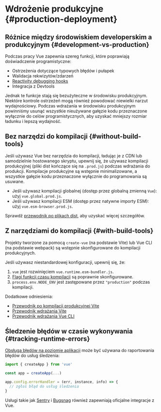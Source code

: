 # Wdrożenie produkcyjne {#production-deployment}

## Różnice między środowiskiem developerskim a produkcyjnym {#development-vs-production}

Podczas pracy Vue zapewnia szereg funkcji, które poprawiają doświadczenie programistyczne:

- Ostrzeżenia dotyczące typowych błędów i pułapek
- Walidacja rekwizytów/zdarzeń
- [Reactivity debugging hooks](/guide/extras/reactivity-in-depth#reactivity-debugging)
- Integracja z Devtools

Jednak te funkcje stają się bezużyteczne w środowisku produkcyjnym. Niektóre kontrole ostrzeżeń mogą również powodować niewielki narzut wydajnościowy. Podczas wdrażania w środowisku produkcyjnym powinniśmy usunąć wszystkie nieużywane gałęzie kodu przeznaczone wyłącznie do celów programistycznych, aby uzyskać mniejszy rozmiar ładunku i lepszą wydajność.

## Bez narzędzi do kompilacji {#without-build-tools}

Jeśli używasz Vue bez narzędzia do kompilacji, ładując je z CDN lub samodzielnie hostowanego skryptu, upewnij się, że używasz kompilacji produkcyjnej (pliki dist kończące się na `.prod.js`) podczas wdrażania do produkcji. Kompilacje produkcyjne są wstępnie minimalizowane, a wszystkie gałęzie kodu przeznaczone wyłącznie do programowania są usuwane.

- Jeśli używasz kompilacji globalnej (dostęp przez globalną zmienną `Vue`): użyj `vue.global.prod.js`.
- Jeśli używasz kompilacji ESM (dostęp przez natywne importy ESM): użyj `vue.esm-browser.prod.js`.

Sprawdź [przewodnik po plikach dist](https://github.com/vuejs/core/tree/main/packages/vue#which-dist-file-to-use), aby uzyskać więcej szczegółów.

## Z narzędziami do kompilacji {#with-build-tools}

Projekty tworzone za pomocą `create-vue` (na podstawie Vite) lub Vue CLI (na podstawie webpack) są wstępnie skonfigurowane do kompilacji produkcyjnych.

Jeśli używasz niestandardowej konfiguracji, upewnij się, że:

1. `vue` jest rozwinięciem `vue.runtime.esm-bundler.js`.
2. [Flagi funkcji czasu kompilacji](/api/compile-time-flags) są poprawnie skonfigurowane.
3. <code>process.env<wbr>.NODE_ENV</code> jest zastępowane przez `"production"` podczas kompilacji.

Dodatkowe odniesienia:

- [Przewodnik po kompilacji produkcyjnej Vite](https://vitejs.dev/guide/build.html)
- [Przewodnik wdrażania Vite](https://vitejs.dev/guide/static-deploy.html)
- [Przewodnik wdrażania Vue CLI](https://cli.vuejs.org/guide/deployment.html)

## Śledzenie błędów w czasie wykonywania {#tracking-runtime-errors}

[Obsługa błędów na poziomie aplikacji](/api/application#app-config-errorhandler) może być używana do raportowania błędów do usług śledzenia:

```js
import { createApp } from 'vue'

const app = createApp(...)

app.config.errorHandler = (err, instance, info) => {
  // zgłoś błąd do usług śledzenia
}
```

Usługi takie jak [Sentry](https://docs.sentry.io/platforms/javascript/guides/vue/) i [Bugsnag](https://docs.bugsnag.com/platforms/javascript/vue/) również zapewniają oficjalne integracje z Vue.

